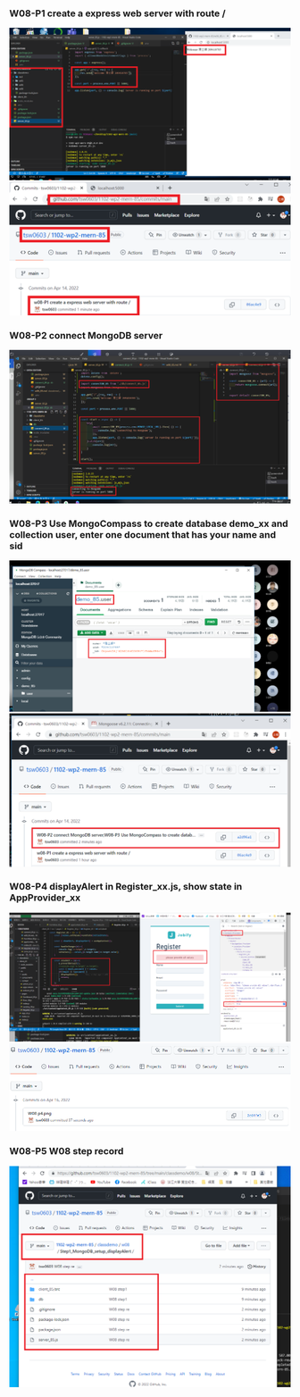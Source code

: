 ### W08-P1 create a express web server with route /

![](P1.png)
![](P1-1.png)

### W08-P2 connect MongoDB server

![](P2.png)

### W08-P3 Use MongoCompass to create database demo_xx and collection user, enter one document that has your name and sid

![](P3.png)
![](P3-1.png)

### W08-P4 displayAlert in Register_xx.js, show state in AppProvider_xx

![](P4.png)
![](P4-1.png)

### W08-P5 W08 step record

![](P5.png)
